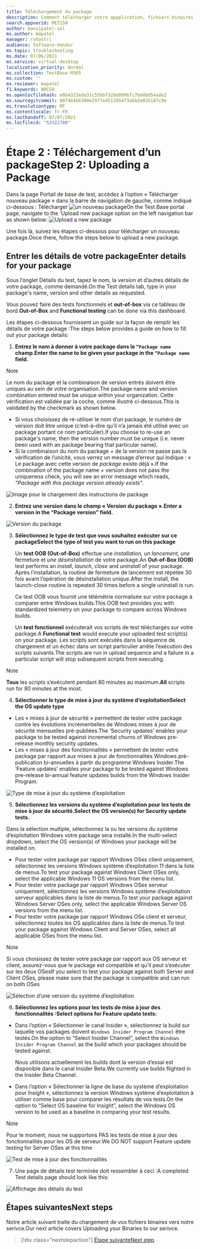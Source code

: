 ```yaml
---
title: Téléchargement du package
description: Comment télécharger votre appplication, fichiers binaires et dépendances sur la base de test
search.appverid: MET150
author: mansipatel-usl
ms.author: mapatel
manager: rshastri
audience: Software-Vendor
ms.topic: troubleshooting
ms.date: 07/06/2021
ms.service: virtual-desktop
localization_priority: Normal
ms.collection: TestBase-M365
ms.custom: ''
ms.reviewer: mapatel
f1.keywords: NOCSH
ms.openlocfilehash: e8b4323eda31c55bbf32de0996fc7bd48d54ade2
ms.sourcegitcommit: b0f464b6300e2977ed51395473a6b2e02b18fc9e
ms.translationtype: MT
ms.contentlocale: fr-FR
ms.lasthandoff: 07/07/2021
ms.locfileid: "53322780"
---
```

# <a name="step-2-uploading-a-package"></a><span data-ttu-id="d1975-103">Étape 2 : Téléchargement d’un package</span><span class="sxs-lookup"><span data-stu-id="d1975-103">Step 2: Uploading a Package</span></span>

<span data-ttu-id="d1975-104">Dans la page Portail de base de test, accédez à l’option « Télécharger nouveau package » dans la barre de navigation de gauche, comme indiqué ci-dessous : Télécharger ![ un nouveau package](Media/Upload-New-Package.png)</span><span class="sxs-lookup"><span data-stu-id="d1975-104">On the Test Base portal page, navigate to the ‘Upload new package option on the left navigation bar as shown below: ![Upload a new package](Media/Upload-New-Package.png)</span></span>

<span data-ttu-id="d1975-105">Une fois là, suivez les étapes ci-dessous pour télécharger un nouveau package.</span><span class="sxs-lookup"><span data-stu-id="d1975-105">Once there, follow the steps below to upload a new package.</span></span>

## <a name="enter-details-for-your-package"></a><span data-ttu-id="d1975-106">Entrer les détails de votre package</span><span class="sxs-lookup"><span data-stu-id="d1975-106">Enter details for your package</span></span>

<span data-ttu-id="d1975-107">Sous l’onglet Détails du test, tapez le nom, la version et d’autres détails de votre package, comme demandé.</span><span class="sxs-lookup"><span data-stu-id="d1975-107">On the Test details tab, type in your package's name, version and other details as requested.</span></span> 

<span data-ttu-id="d1975-108">Vous pouvez faire  des tests fonctionnels et **out-of-box** via ce tableau de bord.</span><span class="sxs-lookup"><span data-stu-id="d1975-108">**Out-of-Box** and **Functional testing** can be done via this dashboard.</span></span>

<span data-ttu-id="d1975-109">Les étapes ci-dessous fournissent un guide sur la façon de remplir les détails de votre package :</span><span class="sxs-lookup"><span data-stu-id="d1975-109">The steps below provides a guide on how to fill out your package details:</span></span>

1.  <span data-ttu-id="d1975-110">**Entrez le nom à donner à votre package dans le ```“Package name``` champ.**</span><span class="sxs-lookup"><span data-stu-id="d1975-110">**Enter the name to be given your package in the ```“Package name``` field.**</span></span>

> [!Note]  
> <span data-ttu-id="d1975-111">Le nom du package et la combinaison de version entrés doivent être uniques au sein de votre organisation.</span><span class="sxs-lookup"><span data-stu-id="d1975-111">The package name and version combination entered must be unique within your organization.</span></span> <span data-ttu-id="d1975-112">Cette vérification est validée par la coche, comme illustré ci-dessous.</span><span class="sxs-lookup"><span data-stu-id="d1975-112">This is validated by the checkmark as shown below.</span></span>
  
  - <span data-ttu-id="d1975-113">Si vous choisissez de ré-utiliser le nom d’un package, le numéro de version doit être unique (c’est-à-dire qu’il n’a jamais été utilisé avec un package portant ce nom particulier).</span><span class="sxs-lookup"><span data-stu-id="d1975-113">If you choose to re-use an package's name, then the version number must be unique (i.e. never been used with an package bearing that particular name).</span></span>
  - <span data-ttu-id="d1975-114">Si la combinaison du nom du package + de la version ne passe pas la vérification de l’unicité, vous verrez un message d’erreur qui indique : « Le package avec cette version de *package* existe déjà ».</span><span class="sxs-lookup"><span data-stu-id="d1975-114">If the combination of the package name + version does not pass the uniqueness check, you will see an error message which reads, *“Package with this package version already exists”*.</span></span> 

![Image pour le chargement des instructions de package](Media/Instructions.png)

2. <span data-ttu-id="d1975-116">**Entrez une version dans le champ « Version du package ».**</span><span class="sxs-lookup"><span data-stu-id="d1975-116">**Enter a version in the “Package version” field.**</span></span>

![Version du package](Media/ApplicationVersion.png)

3.  <span data-ttu-id="d1975-118">**Sélectionnez le type de test que vous souhaitez exécuter sur ce package**</span><span class="sxs-lookup"><span data-stu-id="d1975-118">**Select the type of test you want to run on this package**</span></span>

    <span data-ttu-id="d1975-119">Un **test OOB (Out-of-Box)** effectue une *installation,* un *lancement,* *une* fermeture et *une désinstallation* de votre package.</span><span class="sxs-lookup"><span data-stu-id="d1975-119">An **Out-of-Box (OOB)** test performs an *install*, *launch*, *close* and *uninstall* of your package.</span></span> <span data-ttu-id="d1975-120">Après l’installation, la routine de fermeture de lancement est répétée 30 fois avant l’opération de désinstallation unique.</span><span class="sxs-lookup"><span data-stu-id="d1975-120">After the install, the launch-close routine is repeated 30 times before a single uninstall is run.</span></span> 
    
    <span data-ttu-id="d1975-121">Ce test OOB vous fournit une télémétrie normalisée sur votre package à comparer entre Windows builds.</span><span class="sxs-lookup"><span data-stu-id="d1975-121">This OOB test provides you with standardized telemetry on your package to compare across Windows builds.</span></span>

    <span data-ttu-id="d1975-122">Un **test fonctionnel** exécuterait vos scripts de test téléchargés sur votre package.</span><span class="sxs-lookup"><span data-stu-id="d1975-122">A **Functional test** would execute your uploaded test script(s) on your package.</span></span> <span data-ttu-id="d1975-123">Les scripts sont exécutés dans la séquence de chargement et un échec dans un script particulier arrête l’exécution des scripts suivants.</span><span class="sxs-lookup"><span data-stu-id="d1975-123">The scripts are run in upload sequence and a failure in a particular script will stop subsequent scripts from executing.</span></span>

> [!Note]
> <span data-ttu-id="d1975-124">**Tous** les scripts s’exécutent pendant 80 minutes au maximum.</span><span class="sxs-lookup"><span data-stu-id="d1975-124">**All** scripts run for 80 minutes at the most.</span></span> 
    
4.  <span data-ttu-id="d1975-125">**Sélectionner le type de mise à jour du système d’exploitation**</span><span class="sxs-lookup"><span data-stu-id="d1975-125">**Select the OS update type**</span></span>

   - <span data-ttu-id="d1975-126">Les « mises à jour de sécurité » permettent de tester votre package contre les évolutions incrémentielles de Windows mises à jour de sécurité mensuelles pré-publiées.</span><span class="sxs-lookup"><span data-stu-id="d1975-126">The ‘Security updates’ enables your package to be tested against incremental churns of Windows pre-release monthly security updates.</span></span> 
   - <span data-ttu-id="d1975-127">Les « mises à jour des fonctionnalités » permettent de tester votre package par rapport aux mises à jour de fonctionnalités Windows pré-publication bi-annuelles à partir du programme Windows Insider.</span><span class="sxs-lookup"><span data-stu-id="d1975-127">The ‘Feature updates’ enables your package to be tested against Windows pre-release bi-annual feature updates builds from the Windows Insider Program.</span></span>
<!---
Change to the correct picture
-->
![Type de mise à jour du système d’exploitation](Media/OSUpdateType.png)

5.  <span data-ttu-id="d1975-129">**Sélectionnez les versions du système d’exploitation pour les tests de mise à jour de sécurité.**</span><span class="sxs-lookup"><span data-stu-id="d1975-129">**Select the OS version(s) for Security update tests.**</span></span>

<span data-ttu-id="d1975-130">Dans la sélection multiple, sélectionnez la ou les versions du système d’exploitation Windows votre package sera installé.</span><span class="sxs-lookup"><span data-stu-id="d1975-130">In the multi-select dropdown, select the OS version(s) of Windows your package will be installed on.</span></span> 

  - <span data-ttu-id="d1975-131">Pour tester votre package par rapport Windows OSes client uniquement, sélectionnez les versions Windows système d’exploitation 11 dans la liste de menus.</span><span class="sxs-lookup"><span data-stu-id="d1975-131">To test your package against Windows Client OSes only, select the applicable Windows 11 OS versions from the menu list.</span></span>
  - <span data-ttu-id="d1975-132">Pour tester votre package par rapport Windows OSes serveur uniquement, sélectionnez les versions Windows système d’exploitation serveur applicables dans la liste de menus.</span><span class="sxs-lookup"><span data-stu-id="d1975-132">To test your package against Windows Server OSes only, select the applicable Windows Server OS versions from the menu list.</span></span>
  - <span data-ttu-id="d1975-133">Pour tester votre package par rapport Windows OSe client et serveur, sélectionnez toutes les OS applicables dans la liste de menus.</span><span class="sxs-lookup"><span data-stu-id="d1975-133">To test your package against Windows Client and Server OSes, select all applicable OSes from the menu list.</span></span> 

> [!Note]
> <span data-ttu-id="d1975-134">Si vous choisissez de tester votre package par rapport aux OS serveur et client, assurez-vous que le package est compatible et qu’il peut s’exécuter sur les deux OSes</span><span class="sxs-lookup"><span data-stu-id="d1975-134">If you select to test your package against both Server and Client OSes, please make sure that the package is compatible and can run on both OSes</span></span>


![Sélection d’une version du système d’exploitation](Media/OSVersion.png)
<!---
Change to the correct picture
-->
6.  <span data-ttu-id="d1975-136">**Sélectionnez les options pour les tests de mise à jour des fonctionnalités :**</span><span class="sxs-lookup"><span data-stu-id="d1975-136">**Select options for Feature update tests:**</span></span>

  - <span data-ttu-id="d1975-137">Dans l’option « Sélectionner le canal Insider », sélectionnez la build sur laquelle vos packages doivent ```Windows Insider Program Channel``` être testés.</span><span class="sxs-lookup"><span data-stu-id="d1975-137">On the option to “Select Insider Channel”, select the ```Windows Insider Program Channel``` as the build which your packages should be tested against.</span></span>
  
    <span data-ttu-id="d1975-138">Nous utilisons actuellement les builds dont la version d’essai est disponible dans le canal Insider Beta.</span><span class="sxs-lookup"><span data-stu-id="d1975-138">We currently use builds flighted in the Insider Beta Channel.</span></span>

  - <span data-ttu-id="d1975-139">Dans l’option « Sélectionner la ligne de base du système d’exploitation pour Insight », sélectionnez la version Windows système d’exploitation à utiliser comme base pour comparer les résultats de vos tests.</span><span class="sxs-lookup"><span data-stu-id="d1975-139">On the option to “Select OS baseline for Insight”, select the Windows OS version to be used as a baseline in comparing your test results.</span></span> 

> [!Note]
> <span data-ttu-id="d1975-140">Pour le moment, nous ne supportons PAS les tests de mise à jour des fonctionnalités pour les OS de serveur.</span><span class="sxs-lookup"><span data-stu-id="d1975-140">We DO NOT support Feature update testing for Server OSes at this time</span></span>
<!---
Note to actual note format for markdown
-->
<!---
Change to the correct picture
-->
![Test de mise à jour des fonctionnalités](Media/FeatureUpdate.png)

7.  <span data-ttu-id="d1975-142">Une page de détails test terminée doit ressembler à ceci :</span><span class="sxs-lookup"><span data-stu-id="d1975-142">A completed Test details page should look like this:</span></span> 

![Affichage des détails du test](Media/TestDetails.png)
## <a name="next-steps"></a><span data-ttu-id="d1975-144">Étapes suivantes</span><span class="sxs-lookup"><span data-stu-id="d1975-144">Next steps</span></span>

<span data-ttu-id="d1975-145">Notre article suivant traite du chargement de vos fichiers binaires vers notre serivce.</span><span class="sxs-lookup"><span data-stu-id="d1975-145">Our next article covers Uploading your Binaries to our serivce.</span></span>
> [!div class="nextstepaction"]
> [<span data-ttu-id="d1975-146">Étape suivante</span><span class="sxs-lookup"><span data-stu-id="d1975-146">Next step</span></span>](binaries.md)

<!---
Add button for next page
-->

